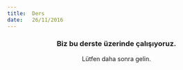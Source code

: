 ```yaml
---
title:  Ders
date:   26/11/2016
---
```


### <center>Biz bu derste üzerinde çalışıyoruz.</center>
<center>Lütfen daha sonra gelin.</center>